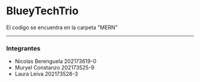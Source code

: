 # BlueyTechTrio

El codigo se encuentra en la carpeta "MERN"

---------

### Integrantes

- Nicolas Berenguela  202173619-0
- Muryel Constanzo    202173525-9
- Laura Leiva         202173528-3
